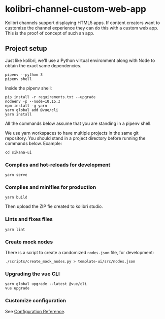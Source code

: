 # kolibri-channel-custom-web-app
Kolibri channels support displaying HTML5 apps. If content creators want to customize the channel experience they can do this with a custom web app. This is the proof of concept of such an app.

## Project setup

Just like kolibri, we'll use a Python virtual environment along with
Node to obtain the exact same dependencies.

```
pipenv --python 3
pipenv shell
```

Inside the pipenv shell:

```
pip install -r requirements.txt --upgrade
nodeenv -p --node=10.15.3
npm install -g yarn
yarn global add @vue/cli
yarn install
```

All the commands below assume that you are standing in a pipenv shell.

We use yarn workspaces to have multiple projects in the same git
repository. You should stand in a project directory before running the
commands below. Example:

```
cd sikana-ui
```

### Compiles and hot-reloads for development
```
yarn serve
```

### Compiles and minifies for production
```
yarn build
```

Then upload the ZIP fie created to kolibri studio.

### Lints and fixes files
```
yarn lint
```

### Create mock nodes

There is a script to create a randomized `nodes.json` file, for
development:

```
./scripts/create_mock_nodes.py > template-ui/src/nodes.json
```

### Upgrading the vue CLI
```
yarn global upgrade --latest @vue/cli
vue upgrade
```

### Customize configuration
See [Configuration Reference](https://cli.vuejs.org/config/).
